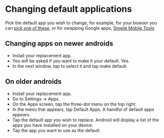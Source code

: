 # Changing default applications

Pick the default app you wish to change, for example, for your bowser you can [pick one of these](browsers.md), or for swapping Google apps, [Simple Mobile Tools](https://www.simplemobiletools.com/)

## Changing apps on newer androids

* Install your replacement app.
* You will be asked if you want to make it your default. Yes.
* In the next window, tap to select it and tap make default.

## On older androids

* Install your replacement app.
* Go to Settings -> Apps. 
* On the Apps screen, tap the three-dot menu on the top right.
* In the menu that appears, tap Default Apps. A handful of default apps appears.
* Tap the default app you wish to replace. Android will display a list of the apps you have installed on your device.
* Tap the app you want to use as the default.